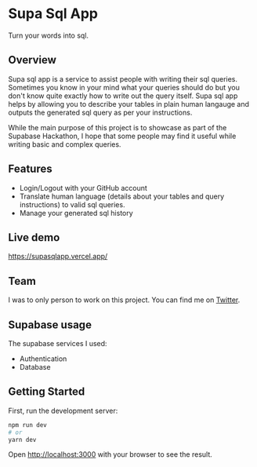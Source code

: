 # Supa Sql App

Turn your words into sql.

## Overview

Supa sql app is a service to assist people with writing their sql queries. Sometimes you know in your mind what your queries should do but you don't know quite exactly how to write out the query itself. Supa sql app helps by allowing you to describe your tables in plain human langauge and outputs the generated sql query as per your instructions.

While the main purpose of this project is to showcase as part of the Supabase Hackathon, I hope that some people may find it useful while writing basic and complex queries.

## Features

- Login/Logout with your GitHub account
- Translate human language (details about your tables and query instructions) to valid sql queries.
- Manage your generated sql history

## Live demo

https://supasqlapp.vercel.app/

## Team

I was to only person to work on this project. You can find me on [Twitter](https://twitter.com/luis_rodge).

## Supabase usage

The supabase services I used:

- Authentication
- Database

## Getting Started

First, run the development server:

```bash
npm run dev
# or
yarn dev
```

Open [http://localhost:3000](http://localhost:3000) with your browser to see the result.
